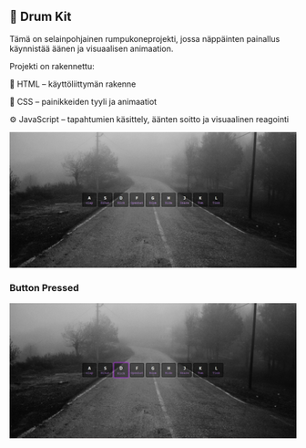## 🥁 Drum Kit

Tämä on selainpohjainen rumpukoneprojekti, jossa näppäinten painallus käynnistää äänen ja visuaalisen animaation.

Projekti on rakennettu:

🧱 HTML – käyttöliittymän rakenne

🎨 CSS – painikkeiden tyyli ja animaatiot

⚙️ JavaScript – tapahtumien käsittely, äänten soitto ja visuaalinen reagointi


![SHOWCASE](/Showcase/Layout.jpg)

### Button Pressed
![SHOWCASE](/Showcase/buttonpressed.jpg)